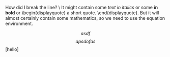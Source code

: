 How did I break the line? \\
It might contain some *text in italics* or some **in bold** or
\begin{displayquote}
a short quote.
\end{displayquote}.
But it will almost certainly contain some mathematics, so we need to use the equation environment.

$$asdf$$
$$apsdofas$$
\[hello\]